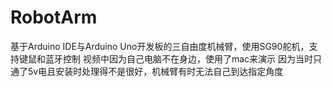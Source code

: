 # RobotArm
基于Arduino IDE与Arduino Uno开发板的三自由度机械臂，使用SG90舵机，支持键鼠和蓝牙控制
视频中因为自己电脑不在身边，使用了mac来演示
因为当时只通了5v电且安装时处理得不是很好，机械臂有时无法自己到达指定角度
